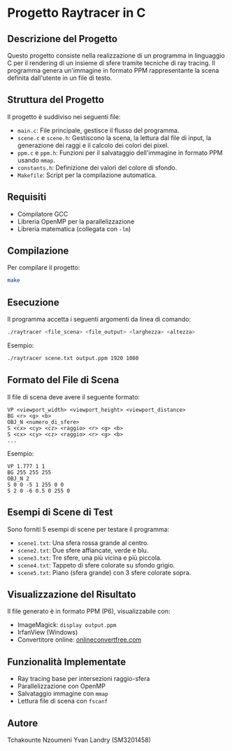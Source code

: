 # Progetto Raytracer in C

## Descrizione del Progetto
Questo progetto consiste nella realizzazione di un programma in linguaggio C per il rendering di un insieme di sfere tramite tecniche di ray tracing. Il programma genera un'immagine in formato PPM rappresentante la scena definita dall'utente in un file di testo.

## Struttura del Progetto
Il progetto è suddiviso nei seguenti file:

- `main.c`: File principale, gestisce il flusso del programma.
- `scene.c` e `scene.h`: Gestiscono la scena, la lettura dal file di input, la generazione dei raggi e il calcolo dei colori dei pixel.
- `ppm.c` e `ppm.h`: Funzioni per il salvataggio dell'immagine in formato PPM usando `mmap`.
- `constants.h`: Definizione dei valori del colore di sfondo.
- `Makefile`: Script per la compilazione automatica.

## Requisiti
- Compilatore GCC
- Libreria OpenMP per la parallelizzazione
- Libreria matematica (collegata con `-lm`)

## Compilazione
Per compilare il progetto:
```bash
make
```

## Esecuzione
Il programma accetta i seguenti argomenti da linea di comando:
```bash
./raytracer <file_scena> <file_output> <larghezza> <altezza>
```
Esempio:
```bash
./raytracer scene.txt output.ppm 1920 1080
```

## Formato del File di Scena
Il file di scena deve avere il seguente formato:
```
VP <viewport_width> <viewport_height> <viewport_distance>
BG <r> <g> <b>
OBJ_N <numero_di_sfere>
S <cx> <cy> <cz> <raggio> <r> <g> <b>
S <cx> <cy> <cz> <raggio> <r> <g> <b>
...
```

Esempio:
```
VP 1.777 1 1
BG 255 255 255
OBJ_N 2
S 0 0 -5 1 255 0 0
S 2 0 -6 0.5 0 255 0
```

## Esempi di Scene di Test
Sono forniti 5 esempi di scene per testare il programma:
- `scene1.txt`: Una sfera rossa grande al centro.
- `scene2.txt`: Due sfere affiancate, verde e blu.
- `scene3.txt`: Tre sfere, una più vicina e più piccola.
- `scene4.txt`: Tappeto di sfere colorate su sfondo grigio.
- `scene5.txt`: Piano (sfera grande) con 3 sfere colorate sopra.

## Visualizzazione del Risultato
Il file generato è in formato PPM (P6), visualizzabile con:
- ImageMagick: `display output.ppm`
- IrfanView (Windows)
- Convertitore online: [onlineconvertfree.com](https://onlineconvertfree.com/ppm-to-png/)

## Funzionalità Implementate
- Ray tracing base per intersezioni raggio-sfera
- Parallelizzazione con OpenMP
- Salvataggio immagine con `mmap`
- Lettura file di scena con `fscanf`

## Autore
Tchakounte Nzoumeni Yvan Landry (SM3201458)

